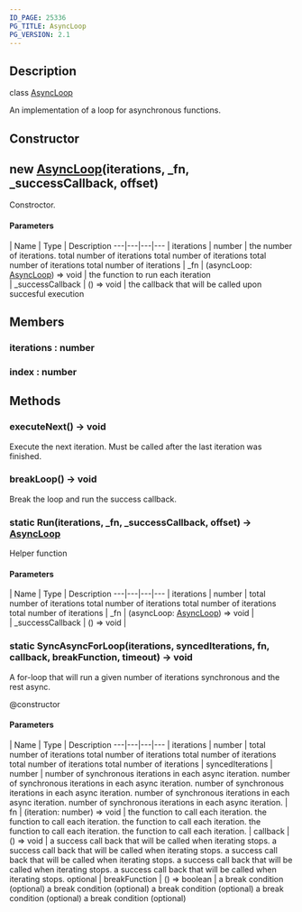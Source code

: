 ```yaml
---
ID_PAGE: 25336
PG_TITLE: AsyncLoop
PG_VERSION: 2.1
---
```

## Description

class [AsyncLoop](/classes/2.5/AsyncLoop)

An implementation of a loop for asynchronous functions.

## Constructor

## new [AsyncLoop](/classes/2.5/AsyncLoop)(iterations, _fn, _successCallback, offset)

Constroctor.

#### Parameters
 | Name | Type | Description
---|---|---|---
 | iterations | number |  the number of iterations.  total number of iterations  total number of iterations  total number of iterations total number of iterations
 | _fn | (asyncLoop: [AsyncLoop](/classes/2.5/AsyncLoop)) =&gt; void |  the function to run each iteration    
 | _successCallback | () =&gt; void |  the callback that will be called upon succesful execution    
## Members

### iterations : number



### index : number



## Methods

### executeNext() &rarr; void

Execute the next iteration. Must be called after the last iteration was finished.
### breakLoop() &rarr; void

Break the loop and run the success callback.
### static Run(iterations, _fn, _successCallback, offset) &rarr; [AsyncLoop](/classes/2.5/AsyncLoop)

Helper function

#### Parameters
 | Name | Type | Description
---|---|---|---
 | iterations | number |   total number of iterations  total number of iterations  total number of iterations total number of iterations
 | _fn | (asyncLoop: [AsyncLoop](/classes/2.5/AsyncLoop)) =&gt; void |     
 | _successCallback | () =&gt; void |     
### static SyncAsyncForLoop(iterations, syncedIterations, fn, callback, breakFunction, timeout) &rarr; void

A for-loop that will run a given number of iterations synchronous and the rest async.

@constructor

#### Parameters
 | Name | Type | Description
---|---|---|---
 | iterations | number |  total number of iterations  total number of iterations  total number of iterations  total number of iterations total number of iterations
 | syncedIterations | number |  number of synchronous iterations in each async iteration.  number of synchronous iterations in each async iteration.  number of synchronous iterations in each async iteration.  number of synchronous iterations in each async iteration. number of synchronous iterations in each async iteration.
 | fn | (iteration: number) =&gt; void |  the function to call each iteration.  the function to call each iteration.  the function to call each iteration.  the function to call each iteration. the function to call each iteration.
 | callback | () =&gt; void |  a success call back that will be called when iterating stops.  a success call back that will be called when iterating stops.  a success call back that will be called when iterating stops.  a success call back that will be called when iterating stops. a success call back that will be called when iterating stops.
optional | breakFunction | () =&gt; boolean |  a break condition (optional)  a break condition (optional)  a break condition (optional)  a break condition (optional) a break condition (optional)
